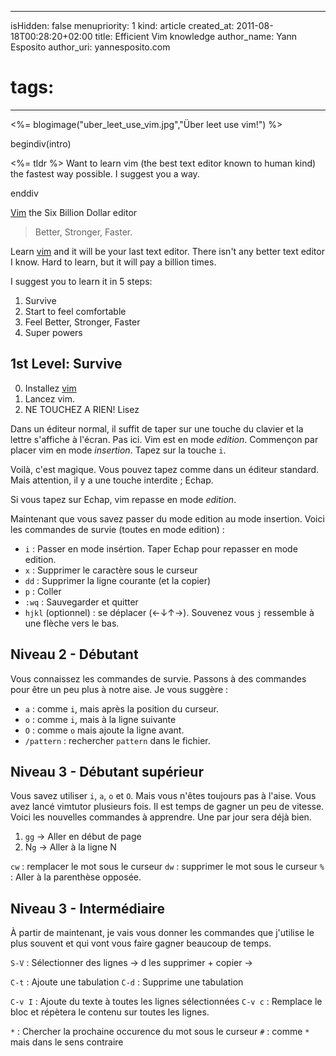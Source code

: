 -----
isHidden:       false
menupriority:   1
kind:           article
created_at:     2011-08-18T00:28:20+02:00
title: Efficient Vim knowledge
author_name: Yann Esposito
author_uri: yannesposito.com
# tags:
-----
<%= blogimage("uber_leet_use_vim.jpg","Über leet use vim!") %>

begindiv(intro)

<%= tldr %> Want to learn vim (the best text editor known to human kind) the fastest way possible. I suggest you a way.


enddiv

[Vim] the Six Billion Dollar editor

> Better, Stronger, Faster.

Learn [vim] and it will be your last text editor.
There isn't any better text editor I know.
Hard to learn, but it will pay a billion times.

I suggest you to learn it in 5 steps:

1. Survive
2. Start to feel comfortable
3. Feel Better, Stronger, Faster
4. Super powers

[Vim]: http://www.vim.org
[vim]: http://www.vim.org

## 1st Level: Survive

0. Installez [vim]
1. Lancez vim.
2. NE TOUCHEZ A RIEN! Lisez

Dans un éditeur normal, il suffit de taper sur une touche du clavier et la lettre s'affiche à l'écran.
Pas ici.
Vim est en mode _edition_.
Commençon par placer vim en mode _insertion_.
Tapez sur la touche `i`.

Voilà, c'est magique. 
Vous pouvez tapez comme dans un éditeur standard.
Mais attention, il y a une touche interdite ; Echap.

Si vous tapez sur Echap, vim repasse en mode _edition_.

Maintenant que vous savez passer du mode edition au mode insertion. Voici les commandes de survie (toutes en mode edition) :

- `i` : Passer en mode insértion. Taper Echap pour repasser en mode edition.
- `x` : Supprimer le caractère sous le curseur
- `dd` : Supprimer la ligne courante (et la copier)
- `p` : Coller
- `:wq` : Sauvegarder et quitter
- `hjkl` (optionnel) : se déplacer (<-&darr;&uarr;->). Souvenez vous `j` ressemble à une flèche vers le bas.

## Niveau 2 - Débutant

Vous connaissez les commandes de survie. Passons à des commandes pour être un peu plus à notre aise. Je vous suggère :

- `a` : comme `i`, mais après la position du curseur.
- `o` : comme `i`, mais à la ligne suivante
- `O` : comme `o` mais ajoute la ligne avant.
- `/pattern` : rechercher `pattern` dans le fichier.

## Niveau 3 - Débutant supérieur

Vous savez utiliser `i`, `a`, `o` et `O`. Mais vous n'êtes toujours pas à l'aise. Vous avez lancé vimtutor plusieurs fois. Il est temps de gagner un peu de vitesse.
Voici les nouvelles commandes à apprendre. Une par jour sera déjà bien.

1. `gg`  -> Aller en début de page
2. N`g` -> Aller à la ligne N

`cw` : remplacer le mot sous le curseur
`dw` : supprimer le mot sous le curseur
`%` : Aller à la parenthèse opposée.

## Niveau 3 - Intermédiaire 

À partir de maintenant, je vais vous donner les commandes que j'utilise le plus souvent et qui vont vous faire gagner beaucoup de temps.

`S-V` : Sélectionner des lignes
    -> d les supprimer + copier
    -> 

`C-t` : Ajoute une tabulation
`C-d` : Supprime une tabulation

`C-v I` : Ajoute du texte à toutes les lignes sélectionnées
`C-v c` : Remplace le bloc et répètera le contenu sur toutes les lignes.

`*` : Chercher la prochaine occurence du mot sous le curseur
`#` : comme `*` mais dans le sens contraire

